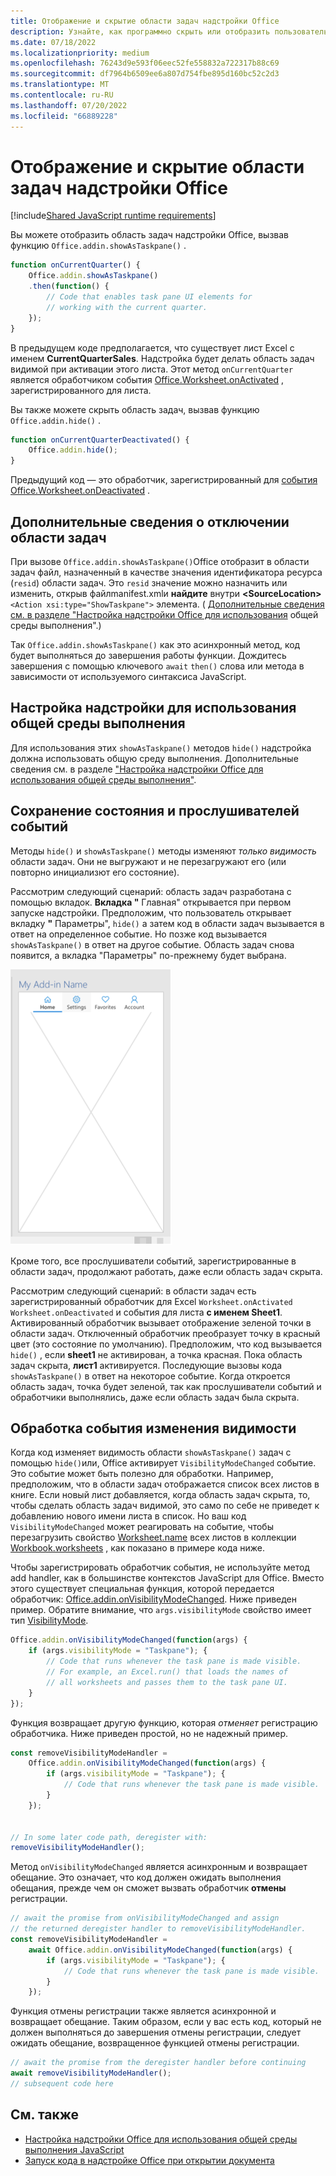 ```yaml
---
title: Отображение и скрытие области задач надстройки Office
description: Узнайте, как программно скрыть или отобразить пользовательский интерфейс надстройки во время непрерывной работы.
ms.date: 07/18/2022
ms.localizationpriority: medium
ms.openlocfilehash: 76243d9e593f06eec52fe558832a722317b88c69
ms.sourcegitcommit: df7964b6509ee6a807d754fbe895d160bc52c2d3
ms.translationtype: MT
ms.contentlocale: ru-RU
ms.lasthandoff: 07/20/2022
ms.locfileid: "66889228"
---
```

# <a name="show-or-hide-the-task-pane-of-your-office-add-in"></a>Отображение и скрытие области задач надстройки Office

[!include[Shared JavaScript runtime requirements](../includes/shared-runtime-requirements-note.md)]

Вы можете отобразить область задач надстройки Office, вызвав функцию `Office.addin.showAsTaskpane()` .

```javascript
function onCurrentQuarter() {
    Office.addin.showAsTaskpane()
    .then(function() {
        // Code that enables task pane UI elements for
        // working with the current quarter.
    });
}
```

В предыдущем коде предполагается, что существует лист Excel с именем **CurrentQuarterSales**. Надстройка будет делать область задач видимой при активации этого листа. Этот метод `onCurrentQuarter` является обработчиком события [Office.Worksheet.onActivated](/javascript/api/excel/excel.worksheet?view=excel-js-preview&preserve-view=true#excel-excel-worksheet-onactivated-member) , зарегистрированного для листа.

Вы также можете скрыть область задач, вызвав функцию `Office.addin.hide()` .

```javascript
function onCurrentQuarterDeactivated() {
    Office.addin.hide();
}
```

Предыдущий код — это обработчик, зарегистрированный для [события Office.Worksheet.onDeactivated](/javascript/api/excel/excel.worksheet?view=excel-js-preview&preserve-view=true#excel-excel-worksheet-ondeactivated-member) .

## <a name="additional-details-on-showing-the-task-pane"></a>Дополнительные сведения о отключении области задач

При вызове `Office.addin.showAsTaskpane()`Office отобразит в области задач файл, назначенный в качестве значения идентификатора ресурса (`resid`) области задач. Это `resid` значение можно назначить или изменить, открыв файлmanifest.xmlи **найдите** внутри **\<SourceLocation\>** `<Action xsi:type="ShowTaskpane">` элемента.
( [Дополнительные сведения см. в разделе "Настройка надстройки Office для использования](configure-your-add-in-to-use-a-shared-runtime.md) общей среды выполнения".)

Так `Office.addin.showAsTaskpane()` как это асинхронный метод, код будет выполняться до завершения работы функции. Дождитесь завершения с помощью ключевого `await` `then()` слова или метода в зависимости от используемого синтаксиса JavaScript.

## <a name="configure-your-add-in-to-use-the-shared-runtime"></a>Настройка надстройки для использования общей среды выполнения

Для использования этих `showAsTaskpane()` методов `hide()` надстройка должна использовать общую среду выполнения. Дополнительные сведения см. в разделе ["Настройка надстройки Office для использования общей среды выполнения"](configure-your-add-in-to-use-a-shared-runtime.md).

## <a name="preservation-of-state-and-event-listeners"></a>Сохранение состояния и прослушивателей событий

Методы `hide()` и `showAsTaskpane()` методы изменяют *только видимость* области задач. Они не выгружают и не перезагружают его (или повторно инициализют его состояние).

Рассмотрим следующий сценарий: область задач разработана с помощью вкладок. **Вкладка "** Главная" открывается при первом запуске надстройки. Предположим, что пользователь открывает вкладку **"** Параметры", `hide()` а затем код в области задач вызывается в ответ на определенное событие. Но позже код вызывается `showAsTaskpane()` в ответ на другое событие. Область задач снова появится, а вкладка "Параметры" по-прежнему будет выбрана.

![Область задач с четырьмя вкладками с метками "Главная", "Параметры", "Избранное" и "Учетные записи".](../images/TaskpaneWithTabs.png)

Кроме того, все прослушиватели событий, зарегистрированные в области задач, продолжают работать, даже если область задач скрыта.

Рассмотрим следующий сценарий: в области задач есть зарегистрированный обработчик для Excel `Worksheet.onActivated` `Worksheet.onDeactivated` и события для листа **с именем Sheet1**. Активированный обработчик вызывает отображение зеленой точки в области задач. Отключенный обработчик преобразует точку в красный цвет (это состояние по умолчанию). Предположим, что код вызывается `hide()` , если **sheet1** не активирован, а точка красная. Пока область задач скрыта, **лист1** активируется. Последующие вызовы кода `showAsTaskpane()` в ответ на некоторое событие. Когда откроется область задач, точка будет зеленой, так как прослушиватели событий и обработчики выполнялись, даже если область задач была скрыта.

## <a name="handle-the-visibility-changed-event"></a>Обработка события изменения видимости

Когда код изменяет видимость области `showAsTaskpane()` задач с помощью `hide()`или, Office активирует `VisibilityModeChanged` событие. Это событие может быть полезно для обработки. Например, предположим, что в области задач отображается список всех листов в книге. Если новый лист добавляется, когда область задач скрыта, то, чтобы сделать область задач видимой, это само по себе не приведет к добавлению нового имени листа в список. Но ваш код `VisibilityModeChanged` может реагировать на событие, чтобы перезагрузить свойство [Worksheet.name](/javascript/api/excel/excel.worksheet#excel-excel-worksheet-name-member) всех листов в коллекции [Workbook.worksheets](/javascript/api/excel/excel.workbook#excel-excel-workbook-worksheets-member) , как показано в примере кода ниже.

Чтобы зарегистрировать обработчик события, не используйте метод add handler, как в большинстве контекстов JavaScript для Office. Вместо этого существует специальная функция, которой передается обработчик: [Office.addin.onVisibilityModeChanged](/javascript/api/office/office.addin#office-office-addin-onvisibilitymodechanged-member(1)). Ниже приведен пример. Обратите внимание, что `args.visibilityMode` свойство имеет тип [VisibilityMode](/javascript/api/office/office.visibilitymode).

```javascript
Office.addin.onVisibilityModeChanged(function(args) {
    if (args.visibilityMode = "Taskpane"); {
        // Code that runs whenever the task pane is made visible.
        // For example, an Excel.run() that loads the names of
        // all worksheets and passes them to the task pane UI.
    }
});
```

Функция возвращает другую функцию, которая *отменяет* регистрацию обработчика. Ниже приведен простой, но не надежный пример.

```javascript
const removeVisibilityModeHandler =
    Office.addin.onVisibilityModeChanged(function(args) {
        if (args.visibilityMode = "Taskpane"); {
            // Code that runs whenever the task pane is made visible.
        }
    });


// In some later code path, deregister with:
removeVisibilityModeHandler();
```

Метод `onVisibilityModeChanged` является асинхронным и возвращает обещание. Это означает, что код должен ожидать выполнения обещания, прежде чем он сможет вызвать обработчик **отмены** регистрации.

```javascript
// await the promise from onVisibilityModeChanged and assign
// the returned deregister handler to removeVisibilityModeHandler.
const removeVisibilityModeHandler =
    await Office.addin.onVisibilityModeChanged(function(args) {
        if (args.visibilityMode = "Taskpane"); {
            // Code that runs whenever the task pane is made visible.
        }
    });
```

Функция отмены регистрации также является асинхронной и возвращает обещание. Таким образом, если у вас есть код, который не должен выполняться до завершения отмены регистрации, следует ожидать обещание, возвращенное функцией отмены регистрации.

```javascript
// await the promise from the deregister handler before continuing
await removeVisibilityModeHandler();
// subsequent code here
```

## <a name="see-also"></a>См. также

- [Настройка надстройки Office для использования общей среды выполнения JavaScript](configure-your-add-in-to-use-a-shared-runtime.md)
- [Запуск кода в надстройке Office при открытии документа](run-code-on-document-open.md)
